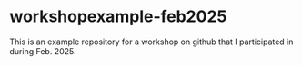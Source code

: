 # workshopexample-feb2025
This is an example repository for a workshop on github that I participated in during Feb. 2025.

